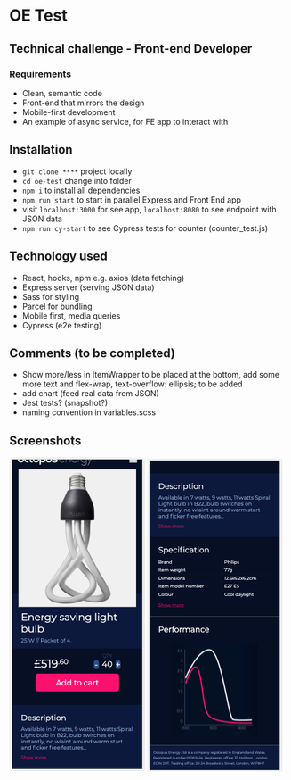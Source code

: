 # OE Test

## Technical challenge - Front-end Developer

### Requirements

- Clean, semantic code
- Front-end that mirrors the design
- Mobile-first development
- An example of async service, for FE app to interact with

## Installation

- `git clone ****` project locally
- `cd oe-test` change into folder
- `npm i` to install all dependencies
- `npm run start` to start in parallel Express and Front End app
- visit `localhost:3000` for see app, `localhost:8080` to see endpoint with JSON data
- `npm run cy-start` to see Cypress tests for counter (counter_test.js)

## Technology used

- React, hooks, npm e.g. axios (data fetching)
- Express server (serving JSON data)
- Sass for styling
- Parcel for bundling
- Mobile first, media queries
- Cypress (e2e testing)

## Comments (to be completed)

- Show more/less in ItemWrapper to be placed at the bottom, add some more text and flex-wrap, text-overflow: ellipsis; to be added
- add chart (feed real data from JSON)
- Jest tests? (snapshot?)
- naming convention in variables.scss

## Screenshots

![Screenshot](src/assets/screenshot-1.png)
![Screenshot](src/assets/screenshot-2.png)
